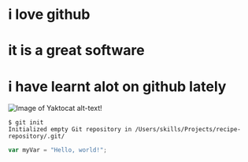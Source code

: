 # i love github
# it is a great software
# i have learnt alot on github lately
![Image of Yaktocat](https://octodex.github.com/images/yaktocat.png) alt-text!
```
$ git init
Initialized empty Git repository in /Users/skills/Projects/recipe-repository/.git/
```
``` javascript
var myVar = "Hello, world!";
```
